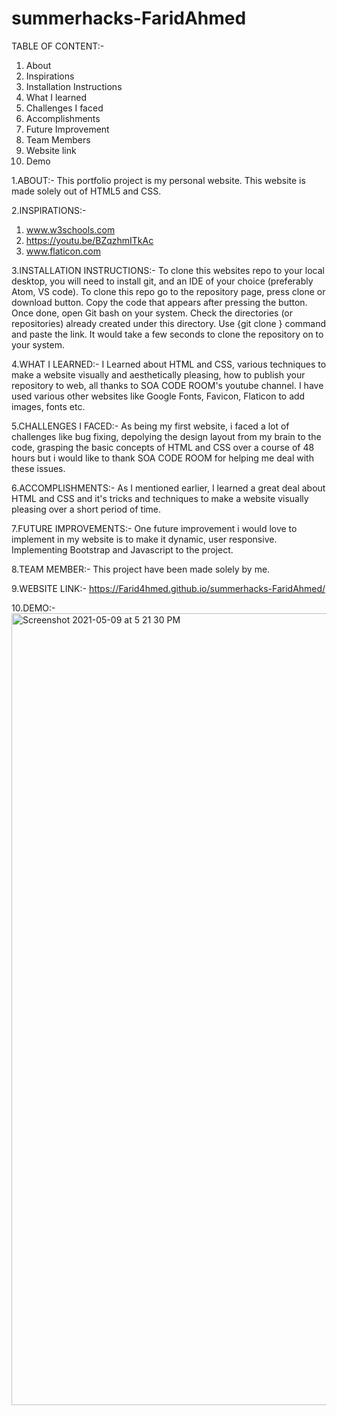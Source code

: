 # summerhacks-FaridAhmed

TABLE OF CONTENT:-
1. About
2. Inspirations
3. Installation Instructions
4. What I learned
5. Challenges I faced
6. Accomplishments
7. Future Improvement
8. Team Members
9. Website link
10. Demo

1.ABOUT:-
This portfolio project is my personal website. This website is made solely out of HTML5 and CSS.

2.INSPIRATIONS:-
1. www.w3schools.com
2. https://youtu.be/BZqzhmITkAc
3. www.flaticon.com

3.INSTALLATION INSTRUCTIONS:-
To clone this websites repo to your local desktop, you will need to install git, and an IDE of your choice (preferably Atom, VS code).
To clone this repo go to the repository page, press clone or download button.
Copy the code that appears after pressing the button.
Once done, open Git bash on your system.
Check the directories (or repositories) already created under this directory. 
Use {git clone <URL>} command and paste the link.
It would take a few seconds to clone the repository on to your system.
  
4.WHAT I LEARNED:-
I Learned about HTML and CSS, various techniques to make a website visually and aesthetically pleasing, how to publish your repository to web, all thanks to SOA CODE ROOM's youtube channel. I have used various other websites like Google Fonts, Favicon, Flaticon to add images, fonts etc. 

5.CHALLENGES I FACED:-
As being my first website, i faced a lot of challenges like bug fixing, depolying the design layout from my brain to the code, grasping the basic concepts of HTML and CSS over a course of 48 hours but i would like to thank SOA CODE ROOM for helping me deal with these issues.

6.ACCOMPLISHMENTS:-
As I mentioned earlier, I learned a great deal about HTML and CSS and it's tricks and techniques to make a website visually pleasing over a short period of time.

7.FUTURE IMPROVEMENTS:-
One future improvement i would love to implement in my website is to make it dynamic, user responsive.
Implementing Bootstrap and Javascript to the project.

8.TEAM MEMBER:-
This project have been made solely by me.

9.WEBSITE LINK:-
https://Farid4hmed.github.io/summerhacks-FaridAhmed/

10.DEMO:-
<img width="1267" alt="Screenshot 2021-05-09 at 5 21 30 PM" src="https://user-images.githubusercontent.com/73395538/117571311-ab240600-b0eb-11eb-80df-f896225fcde8.png">



